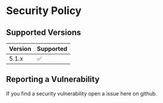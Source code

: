 # Security Policy

## Supported Versions


| Version | Supported          |
| ------- | ------------------ |
| 5.1.x   | :white_check_mark: |


## Reporting a Vulnerability

If you find a security vulnerability open a issue here on github.
